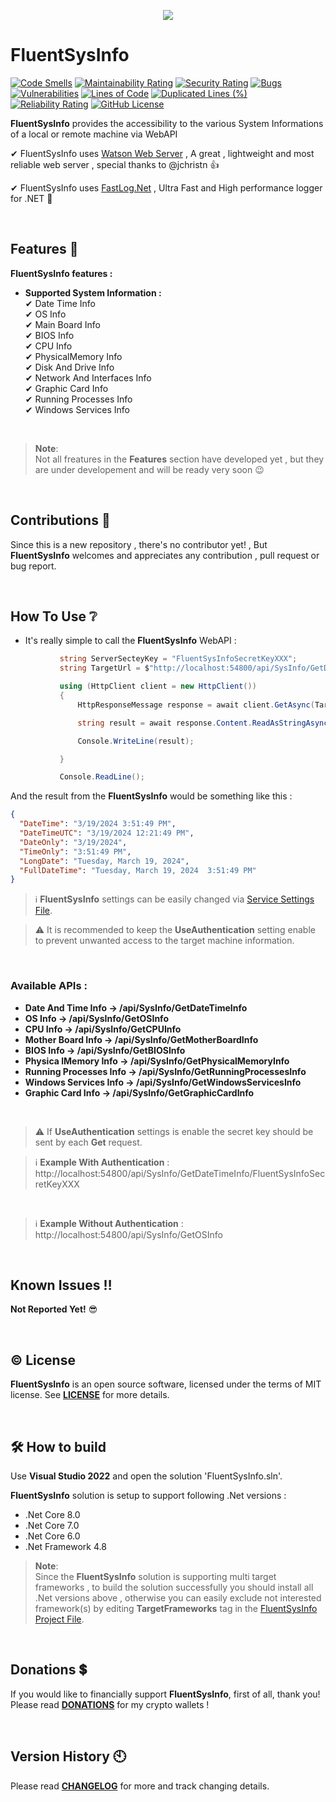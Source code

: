<p align="center">
 <img src="https://github.com/ShayanFiroozi/FluentSysInfo/blob/master/Icon.ico"
</p>

# FluentSysInfo
[![Code Smells](https://sonarcloud.io/api/project_badges/measure?project=ShayanFiroozi_FluentSysInfo&metric=code_smells)](https://sonarcloud.io/summary/new_code?id=ShayanFiroozi_FluentSysInfo)
[![Maintainability Rating](https://sonarcloud.io/api/project_badges/measure?project=ShayanFiroozi_FluentSysInfo&metric=sqale_rating)](https://sonarcloud.io/summary/new_code?id=ShayanFiroozi_FluentSysInfo)
[![Security Rating](https://sonarcloud.io/api/project_badges/measure?project=ShayanFiroozi_FluentSysInfo&metric=security_rating)](https://sonarcloud.io/summary/new_code?id=ShayanFiroozi_FluentSysInfo)
[![Bugs](https://sonarcloud.io/api/project_badges/measure?project=ShayanFiroozi_FluentSysInfo&metric=bugs)](https://sonarcloud.io/summary/new_code?id=ShayanFiroozi_FluentSysInfo)
[![Vulnerabilities](https://sonarcloud.io/api/project_badges/measure?project=ShayanFiroozi_FluentSysInfo&metric=vulnerabilities)](https://sonarcloud.io/summary/new_code?id=ShayanFiroozi_FluentSysInfo)
[![Lines of Code](https://sonarcloud.io/api/project_badges/measure?project=ShayanFiroozi_FluentSysInfo&metric=ncloc)](https://sonarcloud.io/summary/new_code?id=ShayanFiroozi_FluentSysInfo)
[![Duplicated Lines (%)](https://sonarcloud.io/api/project_badges/measure?project=ShayanFiroozi_FluentSysInfo&metric=duplicated_lines_density)](https://sonarcloud.io/summary/new_code?id=ShayanFiroozi_FluentSysInfo)
[![Reliability Rating](https://sonarcloud.io/api/project_badges/measure?project=ShayanFiroozi_FluentSysInfo&metric=reliability_rating)](https://sonarcloud.io/summary/new_code?id=ShayanFiroozi_FluentSysInfo)
[![GitHub License](https://img.shields.io/github/license/ShayanFiroozi/FluentSysInfo)](https://github.com/ShayanFiroozi/FluentSysInfo/blob/master/LICENSE.md)
 
**FluentSysInfo** provides the accessibility to the various System Informations of a local or remote machine via WebAPI
  
✔ FluentSysInfo uses [Watson Web Server](https://github.com/dotnet/WatsonWebserver) , A great , lightweight and most reliable web server , special thanks to @jchristn 👍

✔ FluentSysInfo uses [FastLog.Net](https://github.com/ShayanFiroozi/FastLog.Net) , Ultra Fast and High performance logger for .NET 💯 

<br/>

## Features 💯
 **FluentSysInfo features :**
 * **Supported System Information :**  
    ✔ Date Time Info  
    ✔ OS Info  
    ✔ Main Board Info  
    ✔ BIOS Info  
    ✔ CPU Info  
    ✔ PhysicalMemory Info  
    ✔ Disk And Drive Info  
    ✔ Network And Interfaces Info  
    ✔ Graphic Card Info  
    ✔ Running Processes Info  
    ✔ Windows Services Info  
    
 <br/>  
 
 
 > **Note**:  
Not all freatures in the **Features** section have developed yet , but they are under developement and will be ready very soon 😉
 
<br/>  
 
## Contributions 🤝
Since this is a new repository , there's no contributor yet! , But **FluentSysInfo** welcomes and appreciates any contribution , pull request or bug report.

 


<br/>
 
## How To Use ❔
   
 - It's really simple to call the **FluentSysInfo** WebAPI :
 
 ```csharp
            string ServerSecteyKey = "FluentSysInfoSecretKeyXXX";
            string TargetUrl = $"http://localhost:54800/api/SysInfo/GetDateTimeInfo/{ServerSecteyKey}";

            using (HttpClient client = new HttpClient())
            {
                HttpResponseMessage response = await client.GetAsync(TargetUrl);

                string result = await response.Content.ReadAsStringAsync();

                Console.WriteLine(result);

            }

            Console.ReadLine();

```   

And the result from the **FluentSysInfo** would be something like this : 

```json
{
  "DateTime": "3/19/2024 3:51:49 PM",
  "DateTimeUTC": "3/19/2024 12:21:49 PM",
  "DateOnly": "3/19/2024",
  "TimeOnly": "3:51:49 PM",
  "LongDate": "Tuesday, March 19, 2024",
  "FullDateTime": "Tuesday, March 19, 2024  3:51:49 PM"
}
```

> :information_source: 
**FluentSysInfo** settings can be easily changed via [Service Settings File](https://github.com/ShayanFiroozi/FluentSysInfo/blob/master/Settings/ServiceSettings.json).  
    
> :warning: 
It is recommended to keep the **UseAuthentication** setting enable to prevent unwanted access to the target machine information.

<br/>

    
### Available APIs : 
* **Date And Time Info -> /api/SysInfo/GetDateTimeInfo**
* **OS Info -> /api/SysInfo/GetOSInfo**
* **CPU Info -> /api/SysInfo/GetCPUInfo**
* **Mother Board Info -> /api/SysInfo/GetMotherBoardInfo**
* **BIOS Info -> /api/SysInfo/GetBIOSInfo**
* **Physica lMemory Info -> /api/SysInfo/GetPhysicalMemoryInfo**
* **Running Processes Info -> /api/SysInfo/GetRunningProcessesInfo**
* **Windows Services Info -> /api/SysInfo/GetWindowsServicesInfo**
* **Graphic Card Info -> /api/SysInfo/GetGraphicCardInfo**
  

<br/>  
  
> :warning:  If **UseAuthentication** settings is enable the secret key should be sent by each **Get** request.


> :information_source: **Example With Authentication** : http://localhost:54800/api/SysInfo/GetDateTimeInfo/FluentSysInfoSecretKeyXXX
<br/>


> :information_source: **Example Without Authentication** : http://localhost:54800/api/SysInfo/GetOSInfo
 <br/>
 
 
## Known Issues ‼ 
 **Not Reported Yet!** 😎

<br/>
 
 ## © License
**FluentSysInfo** is an open source software, licensed under the terms of MIT license.
See [**LICENSE**](LICENSE.md) for more details.

<br/>
 
## 🛠 How to build
Use **Visual Studio 2022** and open the solution 'FluentSysInfo.sln'.

**FluentSysInfo** solution is setup to support following .Net versions :

- .Net Core 8.0
- .Net Core 7.0
- .Net Core 6.0
- .Net Framework 4.8


> **Note**:  
Since the **FluentSysInfo** solution is supporting multi target frameworks , to build the solution successfully you should install all .Net versions above , otherwise you can easily exclude not interested framework(s) by editing **TargetFrameworks** tag in the [FluentSysInfo Project File](https://github.com/ShayanFiroozi/FluentSysInfo/blob/master/FluentSysInfo.csproj).

<br/>
 
## Donations 💲
If you would like to financially support **FluentSysInfo**, first of all, thank you! Please read [**DONATIONS**](DONATIONS.md) for my crypto wallets !

<br/>
 
## Version History 🕙
Please read [**CHANGELOG**](CHANGELOG.md) for more and track changing details.
